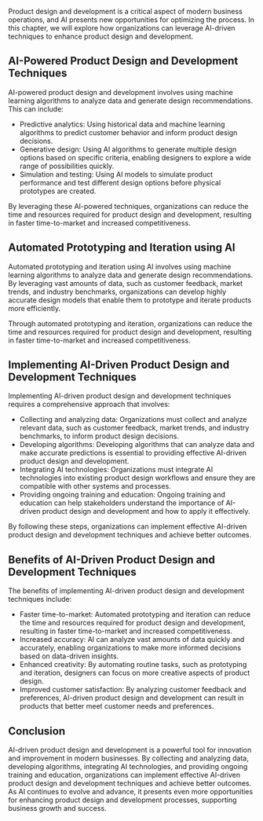 

Product design and development is a critical aspect of modern business operations, and AI presents new opportunities for optimizing the process. In this chapter, we will explore how organizations can leverage AI-driven techniques to enhance product design and development.

AI-Powered Product Design and Development Techniques
----------------------------------------------------

AI-powered product design and development involves using machine learning algorithms to analyze data and generate design recommendations. This can include:

* Predictive analytics: Using historical data and machine learning algorithms to predict customer behavior and inform product design decisions.
* Generative design: Using AI algorithms to generate multiple design options based on specific criteria, enabling designers to explore a wide range of possibilities quickly.
* Simulation and testing: Using AI models to simulate product performance and test different design options before physical prototypes are created.

By leveraging these AI-powered techniques, organizations can reduce the time and resources required for product design and development, resulting in faster time-to-market and increased competitiveness.

Automated Prototyping and Iteration using AI
--------------------------------------------

Automated prototyping and iteration using AI involves using machine learning algorithms to analyze data and generate design recommendations. By leveraging vast amounts of data, such as customer feedback, market trends, and industry benchmarks, organizations can develop highly accurate design models that enable them to prototype and iterate products more efficiently.

Through automated prototyping and iteration, organizations can reduce the time and resources required for product design and development, resulting in faster time-to-market and increased competitiveness.

Implementing AI-Driven Product Design and Development Techniques
----------------------------------------------------------------

Implementing AI-driven product design and development techniques requires a comprehensive approach that involves:

* Collecting and analyzing data: Organizations must collect and analyze relevant data, such as customer feedback, market trends, and industry benchmarks, to inform product design decisions.
* Developing algorithms: Developing algorithms that can analyze data and make accurate predictions is essential to providing effective AI-driven product design and development.
* Integrating AI technologies: Organizations must integrate AI technologies into existing product design workflows and ensure they are compatible with other systems and processes.
* Providing ongoing training and education: Ongoing training and education can help stakeholders understand the importance of AI-driven product design and development and how to apply it effectively.

By following these steps, organizations can implement effective AI-driven product design and development techniques and achieve better outcomes.

Benefits of AI-Driven Product Design and Development Techniques
---------------------------------------------------------------

The benefits of implementing AI-driven product design and development techniques include:

* Faster time-to-market: Automated prototyping and iteration can reduce the time and resources required for product design and development, resulting in faster time-to-market and increased competitiveness.
* Increased accuracy: AI can analyze vast amounts of data quickly and accurately, enabling organizations to make more informed decisions based on data-driven insights.
* Enhanced creativity: By automating routine tasks, such as prototyping and iteration, designers can focus on more creative aspects of product design.
* Improved customer satisfaction: By analyzing customer feedback and preferences, AI-driven product design and development can result in products that better meet customer needs and preferences.

Conclusion
----------

AI-driven product design and development is a powerful tool for innovation and improvement in modern businesses. By collecting and analyzing data, developing algorithms, integrating AI technologies, and providing ongoing training and education, organizations can implement effective AI-driven product design and development techniques and achieve better outcomes. As AI continues to evolve and advance, it presents even more opportunities for enhancing product design and development processes, supporting business growth and success.

